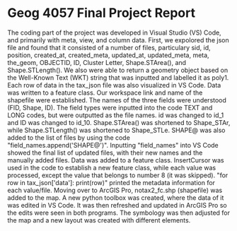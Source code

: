 # Geog 4057 Final Project Report
The coding part of the project was developed in Visual Studio (VS) Code, and primarily with meta, view, and column data. 
First, we expolored the json file and found that it consisted of a number of files, particulary sid, id, position, created_at, created_meta, updated_at, updated_meta, meta, the_geom, OBJECTID, ID, Cluster Letter, Shape.STArea(), and Shape.STLength(). We also were able to return a geometry object based on the Well-Known Text (WKT) string that was inputted and labelled it as poly1. Each row of data in the tax_json file was also visualized in VS Code. 
Data was written to a feature class. Our workspace link and name of the shapefile were established. The names of the three fields were understood (FID, Shape, ID). The field types were inputted into the code TEXT and LONG codes, but were outputted as the file names. id was changed to id_1 and ID was changed to id_10. Shape.STArea() was shortened to Shape_STAr, while Shape.STLength() was shortened to Shape_STLe. SHAPE@ was also added to the list of files by using the code "field_names.append('SHAPE@')". Inputting "field_names" into VS Code showed the final list of updated files, with their new names and the manually added files. 
Data was added to a feature class. InsertCursor was used in the code to establish a new feature class, while each value was processed, except the value that belongs to number 8 (it was skipped). "for row in tax_json['data']:
    print(row)" printed the metadata information for each value/file. 
    Moving over to ArcGIS Pro, notax2_fc.shp (shapefile) was added to the map. A new python toolbox was created, where the data of it was edited in VS Code. It was then refreshed and updated in ArcGIS Pro so the edits were seen in both programs. The symbology was then adjusted for the map and a new layout was created with different elements. 















